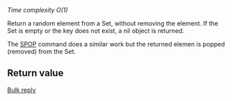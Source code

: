

_Time complexity O(1)_

Return a random element from a Set, without removing the element.
If the Set is empty or the key does not exist, a nil object is returned.

The [SPOP][1] command does a similar work but the returned elemen
is popped (removed) from the Set.

## Return value

[Bulk reply][2]



[1]: /p/redis/wiki/SpopCommand
[2]: /p/redis/wiki/ReplyTypes
